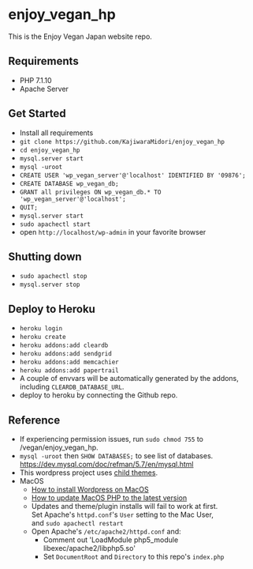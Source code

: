 # enjoy_vegan_hp
This is the Enjoy Vegan Japan website repo.

## Requirements
- PHP 7.1.10
- Apache Server

## Get Started
- Install all requirements
- `git clone https://github.com/KajiwaraMidori/enjoy_vegan_hp`
- `cd enjoy_vegan_hp`
- `mysql.server start`
- `mysql -uroot`
- `CREATE USER 'wp_vegan_server'@'localhost' IDENTIFIED BY '09876';`
- `CREATE DATABASE wp_vegan_db;`
- `GRANT all privileges ON wp_vegan_db.* TO 'wp_vegan_server'@'localhost';`
- `QUIT;`
- `mysql.server start`
- `sudo apachectl start`
- open `http://localhost/wp-admin` in your favorite browser

## Shutting down
- `sudo apachectl stop`
- `mysql.server stop`

## Deploy to Heroku
- `heroku login`
- `heroku create`
- `heroku addons:add cleardb`
- `heroku addons:add sendgrid`
- `heroku addons:add memcachier`
- `heroku addons:add papertrail`
- A couple of envvars will be automatically generated by the addons,  
  including `CLEARDB_DATABASE_URL`.
- deploy to heroku by connecting the Github repo.

## Reference
- If experiencing permission issues, run `sudo chmod 755` to /vegan/enjoy_vegan_hp.
- `mysql -uroot` then `SHOW DATABASES;` to see list of databases.  
  https://dev.mysql.com/doc/refman/5.7/en/mysql.html
- This wordpress project uses [child themes](https://codex.wordpress.org/Child_Themes).
- MacOS
  - [How to install Wordpress on MacOS](https://qiita.com/purio/items/416a6762583c087ece61)    
  - [How to update MacOS PHP to the latest version](https://php-osx.liip.ch/)
  - Updates and theme/plugin installs will fail to work at first.  
    Set Apache's `httpd.conf`'s `User` setting to the Mac User,  
    and `sudo apachectl restart`
  - Open Apache's `/etc/apache2/httpd.conf` and:
    - Comment out 'LoadModule php5_module libexec/apache2/libphp5.so'
    - Set `DocumentRoot` and `Directory` to this repo's `index.php`
